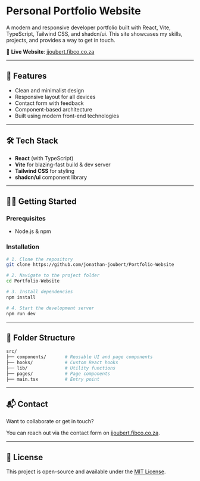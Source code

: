 # Personal Portfolio Website

A modern and responsive developer portfolio built with React, Vite, TypeScript, Tailwind CSS, and shadcn/ui. This site showcases my skills, projects, and provides a way to get in touch.

🔗 **Live Website**: [jjoubert.fibco.co.za](https://jjoubert.fibco.co.za)

---

## 🚀 Features

- Clean and minimalist design
- Responsive layout for all devices
- Contact form with feedback
- Component-based architecture
- Built using modern front-end technologies

---

## 🛠️ Tech Stack

- **React** (with TypeScript)
- **Vite** for blazing-fast build & dev server
- **Tailwind CSS** for styling
- **shadcn/ui** component library

---

## 🧑‍💻 Getting Started

### Prerequisites

- Node.js & npm

### Installation

```bash
# 1. Clone the repository
git clone https://github.com/jonathan-joubert/Portfolio-Website

# 2. Navigate to the project folder
cd Portfolio-Website

# 3. Install dependencies
npm install

# 4. Start the development server
npm run dev
```

---

## 📁 Folder Structure

```bash
src/
├── components/       # Reusable UI and page components
├── hooks/            # Custom React hooks
├── lib/              # Utility functions
├── pages/            # Page components
├── main.tsx          # Entry point
```

---

## 📬 Contact

Want to collaborate or get in touch?

You can reach out via the contact form on [jjoubert.fibco.co.za](https://jjoubert.fibco.co.za#contact).

---

## 📄 License

This project is open-source and available under the [MIT License](LICENSE).